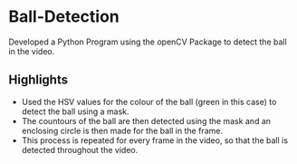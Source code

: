 # Ball-Detection

Developed a Python Program using the openCV Package to detect the ball in the video.

## Highlights
* Used the HSV values for the colour of the ball (green in this case) to detect the ball using a mask.
* The countours of the ball are then detected using the mask and an enclosing circle is then made for the ball in the frame.
* This process is repeated for every frame in the video, so that the ball is detected throughout the video.
